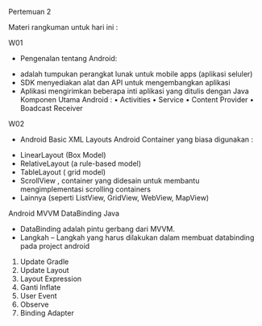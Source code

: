 Pertemuan 2

Materi rangkuman untuk hari ini :

W01
* Pengenalan tentang Android:
- adalah tumpukan perangkat lunak untuk mobile apps (aplikasi seluler)
- SDK menyediakan alat dan API untuk mengembangkan aplikasi
- Aplikasi mengirimkan beberapa inti aplikasi yang ditulis dengan Java
Komponen Utama Android :
•	Activities 
•	Service 
•	Content Provider 
•	Boadcast Receiver 

W02
* Android Basic XML Layouts
Android Container yang biasa digunakan :
-	LinearLayout (Box Model)
-	RelativeLayout (a rule-based model)
-	TableLayout ( grid model)
-	ScrollView , container yang didesain untuk membantu mengimplementasi scrolling containers
-	Lainnya (seperti ListView, GridView, WebView, MapView)

Android MVVM DataBinding Java
-	DataBinding adalah pintu gerbang dari MVVM.
-	Langkah – Langkah yang harus dilakukan dalam membuat databinding pada project android
1.	Update Gradle
2.	Update Layout
3.	Layout Expression
4.	Ganti Inflate
5.	User Event
6.	Observe
7.	Binding Adapter
